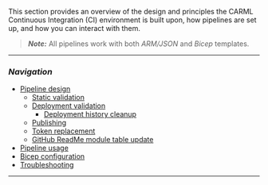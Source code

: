 This section provides an overview of the design and principles the CARML Continuous Integration (CI) environment is built upon, how pipelines are set up, and how you can interact with them.

> **_Note:_** All pipelines work with both _ARM/JSON_ and _Bicep_ templates.

---

### _Navigation_

- [Pipeline design](./The%20CI%20environment%20-%20Pipeline%20design)
  - [Static validation](./The%20CI%20environment%20-%20Static%20validation)
  - [Deployment validation](./The%20CI%20environment%20-%20Deployment%20validation)
    - [Deployment history cleanup](./The%20CI%20environment%20-%20Deployment%20history%20cleanup)
  - [Publishing](./The%20CI%20environment%20-%20Publishing)
  - [Token replacement](./The%20CI%20environment%20-%20Token%20replacement)
  - [GitHub ReadMe module table update](./The%20CI%20environment%20-%20GitHub%20ReadMe%20module%20table%20update)
- [Pipeline usage](./The%20CI%20environment%20-%20Pipeline%20usage)
- [Bicep configuration](./The%20CI%20environment%20-%20Bicep%20configuration)
- [Troubleshooting](./The%20CI%20environment%20-%20Troubleshooting)

---
